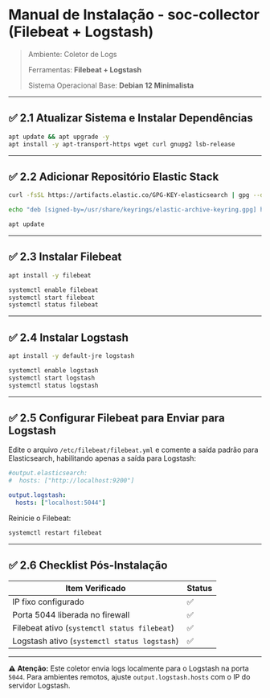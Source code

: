 # Manual de Instalação - soc-collector (Filebeat + Logstash)

> Ambiente: Coletor de Logs
>
> Ferramentas: **Filebeat + Logstash**
> 
> Sistema Operacional Base: **Debian 12 Minimalista**

---

## ✅ 2.1 Atualizar Sistema e Instalar Dependências

```bash
apt update && apt upgrade -y
apt install -y apt-transport-https wget curl gnupg2 lsb-release
```

---

## ✅ 2.2 Adicionar Repositório Elastic Stack

```bash
curl -fsSL https://artifacts.elastic.co/GPG-KEY-elasticsearch | gpg --dearmor -o /usr/share/keyrings/elastic-archive-keyring.gpg

echo "deb [signed-by=/usr/share/keyrings/elastic-archive-keyring.gpg] https://artifacts.elastic.co/packages/8.x/apt stable main" | tee /etc/apt/sources.list.d/elastic-8.x.list

apt update
```

---

## ✅ 2.3 Instalar Filebeat

```bash
apt install -y filebeat

systemctl enable filebeat
systemctl start filebeat
systemctl status filebeat
```

---

## ✅ 2.4 Instalar Logstash

```bash
apt install -y default-jre logstash

systemctl enable logstash
systemctl start logstash
systemctl status logstash
```

---

## ✅ 2.5 Configurar Filebeat para Enviar para Logstash
Edite o arquivo `/etc/filebeat/filebeat.yml` e comente a saída padrão para Elasticsearch, habilitando apenas a saída para Logstash:

```yaml
#output.elasticsearch:
#  hosts: ["http://localhost:9200"]

output.logstash:
  hosts: ["localhost:5044"]
```

Reinicie o Filebeat:

```bash
systemctl restart filebeat
```

---

## ✅ 2.6 Checklist Pós-Instalação

| Item Verificado                              | Status |
| -------------------------------------------- | ------ |
| IP fixo configurado                          | ✅      |
| Porta 5044 liberada no firewall              | ✅      |
| Filebeat ativo (`systemctl status filebeat`) | ✅      |
| Logstash ativo (`systemctl status logstash`) | ✅      |

---

**⚠️ Atenção:** Este coletor envia logs localmente para o Logstash na porta `5044`. Para ambientes remotos, ajuste `output.logstash.hosts` com o IP do servidor Logstash.
